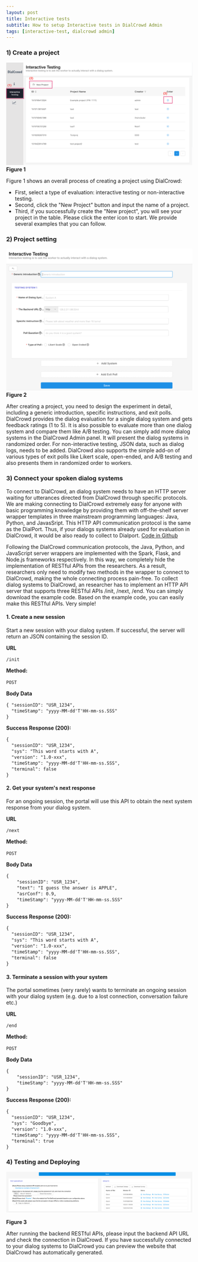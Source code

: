 ```yaml
---
layout: post
title: Interactive tests 
subtitle: How to setup Interactive tests in DialCrowd Admin
tags: [interactive-test, dialcrowd admin]
---
```

### 1) Create a project
![Image](../img/interactive1.png)
**Figure 1**

Figure 1 shows an overall process of creating a project using DialCrowd:
- First, select a type of evaluation: interactive testing or non-interactive testing.
- Second, click the "New Project" button and input the name of a project. 
- Third, if you successfully create the "New project", you will see your project in the table. Please click the enter icon to start. 
We provide several examples that you can follow.

### 2) Project setting 
![Image](../img/interactive2.png)
**Figure 2**

After creating a project, you need to design the experiment in detail, including a generic introduction, specific instructions, and exit polls. DialCrowd provides the dialog evaluation for a single dialog system and gets feedback ratings (1 to 5). It is also possible to evaluate more than one dialog system and compare them like A/B testing. You can simply add more dialog systems in the DialCrowd Admin panel. It will present the dialog systems in randomized order. For non-interactive testing, JSON data, such as dialog logs, needs to be added. DialCrowd also supports the simple add-on of various types of exit polls like Likert scale, open-ended, and A/B testing and also presents them in randomized order to workers.


### 3) Connect your spoken dialog systems
To connect to DialCrowd, an dialog system needs to have an HTTP server waiting for utterances directed from DialCrowd through specific protocols. We are making connecting to DialCrowd extremely easy for anyone with basic programming knowledge by providing them with off-the-shelf server wrapper templates in three mainstream programming languages: Java, Python, and JavasSript. This HTTP API communication protocol is the same as the DialPort. Thus, if your dialogs systems already used for evaluation in DialCrowd, it would be also ready to collect to Dialport. [Code in Github](https://github.com/DialRC/PortalAPI)

Following the DialCrowd communication protocols, the Java, Python, and JavaScript server wrappers are implemented with the Spark, Flask, and Node.js frameworks respectively. In this way, we completely hide the implementation of RESTful APIs from the researchers. As a result, researchers only need to modify two methods in the wrapper to connect to DialCrowd, making the whole connecting process pain-free. 
To collect dialog systems to DialCrowd, an researcher has to implement an HTTP API server that supports three RESTful APIs /init, /next, /end. You can simply download the example code. Based on the example code, you can easily make this RESTful APIs. Very simple!

#### 1. Create a new session ###

Start a new session with your dialog system. If successful, the server will return an JSON containing the session ID.

**URL**

    /init

**Method:**

   `POST`
  
**Body Data**

    { "sessionID": "USR_1234",
      "timeStamp": "yyyy-MM-dd'T'HH-mm-ss.SSS"
    }
     
**Success Response (200):** 
	
	{
	  "sessionID": "USR_1234",
	  "sys": "This word starts with A",
	  "version": "1.0-xxx",
	  "timeStamp": "yyyy-MM-dd'T'HH-mm-ss.SSS",
	  "terminal": false
	}

#### 2. Get your system's next response

For an ongoing session, the portal will use this API to obtain the next system response from your dialog system.

**URL**

    /next

**Method:**

   `POST`
  
**Body Data**

	{
	    "sessionID": "USR_1234",
	    "text": "I guess the answer is APPLE", 
	    "asrConf": 0.9,
	    "timeStamp": "yyyy-MM-dd'T'HH-mm-ss.SSS"
	}
	     
**Success Response (200):** 
	
	{
	  "sessionID": "USR_1234",
	  "sys": "This word starts with A",
	  "version": "1.0-xxx",
	  "timeStamp": "yyyy-MM-dd'T'HH-mm-ss.SSS",
	  "terminal": false
	}

#### 3. Terminate a session with your system ###

The portal sometimes (very rarely) wants to terminate an ongoing session with your dialog system (e.g. due to a lost connection, conversation failure etc.)

**URL**

    /end

**Method:**

   `POST`
  
**Body Data**

	{
	    "sessionID": "USR_1234",
	    "timeStamp": "yyyy-MM-dd'T'HH-mm-ss.SSS"
	}
	     
**Success Response (200):** 
	
	{
	  "sessionID": "USR_1234",
	  "sys": "Goodbye",
	  "version": "1.0-xxx",
	  "timeStamp": "yyyy-MM-dd'T'HH-mm-ss.SSS",
	  "terminal": true
	}

### 4) Testing and Deploying

![Image](../img/interactive3.png)

**Figure 3**

After running the backend RESTful APIs, please input the backend API URL and check the connection in DialCrowd. If you have successfully connected to your dialog systems to DialCrowd you can preview the website that DialCrowd has automatically generated.
